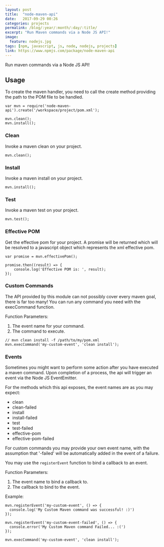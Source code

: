 ```yaml
---
layout: post
title:  "node-maven-api"
date:   2017-09-29 00:26
categories: projects
permalink: /blog/:year/:month/:day/:title/
excerpt: "Run Maven commands via a Node JS API!"
image:
  feature: nodejs.jpg
tags: [npm, javascript, js, node, nodejs, projects]
link: https://www.npmjs.com/package/node-maven-api
---
```


Run maven commands via a Node JS API!

## Usage

To create the maven handler, you need to call the create method providing the path to the POM file to be handled.

```
var mvn = require('node-maven-api').create('/workspace/project/pom.xml');

mvn.clean();
mvn.install();
```

### Clean

Invoke a maven clean on your project.

```
mvn.clean();
```

### Install

Invoke a maven install on your project.

```
mvn.install();
```

### Test

Invoke a maven test on your project.

```
mvn.test();
```

### Effective POM

Get the effective pom for your project.  A promise will be returned which will be resolved to a javascript object which represents the xml effective pom.

```
var promise = mvn.effectivePom();

promise.then((result) => {
    console.log('Effective POM is: ', result);
});
```

### Custom Commands

The API provided by this module can not possibly cover every maven goal, there is far too many!  You can run any command you need with the execCommand function.

Function Parameters:

1.  The event name for your command.
2.  The command to execute.

```
// mvn clean install -f /path/to/my/pom.xml
mvn.execCommand('my-custom-event', 'clean install');
```

### Events

Sometimes you might want to perform some action after you have executed a maven command.  Upon completion of a process, the api will trigger an event via the Node JS EventEmitter.

For the methods which this api exposes, the event names are as you may expect:

*   clean
*   clean-failed
*   install
*   install-failed
*   test
*   test-failed
*   effective-pom
*   effective-pom-failed

For custom commands you may provide your own event name, with the assumption that '-failed' will be automatically added in the event of a failure.

You may use the ```registerEvent``` function to bind a callback to an event.

Function Parameters:

1.  The event name to bind a callback to.
2.  The callback to bind to the event.

Example:

```
mvn.registerEvent('my-custom-event', () => {
  console.log('My Custom Maven command was successful! :)')
});

mvn.registerEvent('my-custom-event-failed', () => {
  console.error('My Custom Maven command Failed... :(')
});

mvn.execCommand('my-custom-event', 'clean install');
```
